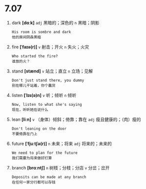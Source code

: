 # 7.07

1. dark **[dɑːk]** `adj` 黑暗的；深色的 `n` 黑暗；阴影

   ```
   His room is sombre and dark
   他的房间阴森黑暗
   ```

2. fire **[ˈfaɪə(r)]** `v` 射击；开火 `n` 失火；火灾

   ```
   Who started the fire?
   谁放的火？
   ```

3. stand **[stænd]** `v` 站立；直立 `n` 立场；见解

   ```
   Don't just stand there, you dummy
   别在哪儿干站着，你个蠢货
   ```

4. listen **[ˈlɪs(ə)n]** `v` 听；倾听 `n` 倾听

   ```
   Now, listen to what she's saying
   现在，听听她在说什么
   ```

5. lean **[liːn]** `v` （身体）倾斜；倚靠；靠在 `adj` 瘦且健康的；（肉）瘦的

   ```
   Don't leaning on the door
   不要倚靠在门上
   ```

6. future **[ˈfjuːtʃə(r)]** `n` 未来；将来 `adj` 将来的；未来的

   ```
   We need to plan for the future
   我们需要为将来做好打算
   ```

7. branch **[brɑːntʃ]** `n` 树枝；分枝；分店 `v` 分岔；岔开

   ```
   Deposits can be made at any branch
   在任何一家分行都可以存钱
   ```
